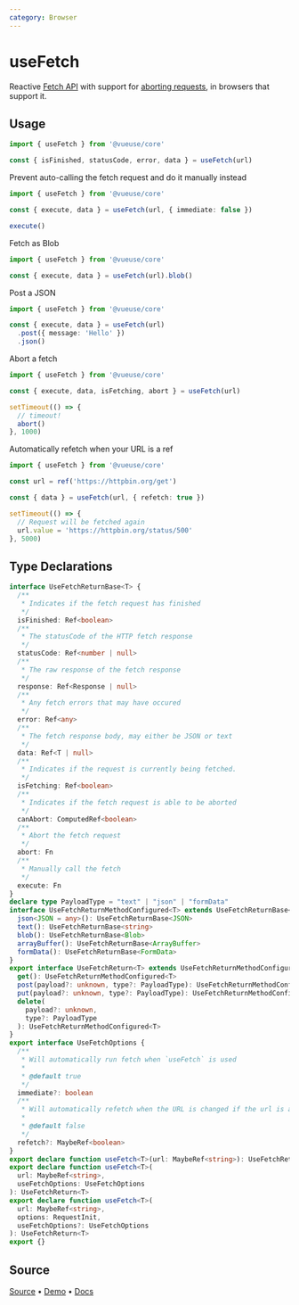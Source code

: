```yaml
---
category: Browser
---
```


# useFetch

Reactive [Fetch API](https://developer.mozilla.org/en-US/docs/Web/API/Fetch_API) with support for [aborting requests](https://developer.mozilla.org/en-US/docs/Web/API/AbortController/abort), in browsers that support it.

## Usage

```ts
import { useFetch } from '@vueuse/core'

const { isFinished, statusCode, error, data } = useFetch(url)
```

Prevent auto-calling the fetch request and do it manually instead

```ts
import { useFetch } from '@vueuse/core'

const { execute, data } = useFetch(url, { immediate: false })

execute()
```

Fetch as Blob

```ts
import { useFetch } from '@vueuse/core'

const { execute, data } = useFetch(url).blob()
```

Post a JSON

```ts
import { useFetch } from '@vueuse/core'

const { execute, data } = useFetch(url)
  .post({ message: 'Hello' })
  .json()
```

Abort a fetch

```ts
import { useFetch } from '@vueuse/core'

const { execute, data, isFetching, abort } = useFetch(url)

setTimeout(() => {
  // timeout!
  abort()
}, 1000)
```

Automatically refetch when your URL is a ref

```ts
import { useFetch } from '@vueuse/core'

const url = ref('https://httpbin.org/get')

const { data } = useFetch(url, { refetch: true })

setTimeout(() => {
  // Request will be fetched again
  url.value = 'https://httpbin.org/status/500'
}, 5000)
```


<!--FOOTER_STARTS-->
## Type Declarations

```typescript
interface UseFetchReturnBase<T> {
  /**
   * Indicates if the fetch request has finished
   */
  isFinished: Ref<boolean>
  /**
   * The statusCode of the HTTP fetch response
   */
  statusCode: Ref<number | null>
  /**
   * The raw response of the fetch response
   */
  response: Ref<Response | null>
  /**
   * Any fetch errors that may have occured
   */
  error: Ref<any>
  /**
   * The fetch response body, may either be JSON or text
   */
  data: Ref<T | null>
  /**
   * Indicates if the request is currently being fetched.
   */
  isFetching: Ref<boolean>
  /**
   * Indicates if the fetch request is able to be aborted
   */
  canAbort: ComputedRef<boolean>
  /**
   * Abort the fetch request
   */
  abort: Fn
  /**
   * Manually call the fetch
   */
  execute: Fn
}
declare type PayloadType = "text" | "json" | "formData"
interface UseFetchReturnMethodConfigured<T> extends UseFetchReturnBase<T> {
  json<JSON = any>(): UseFetchReturnBase<JSON>
  text(): UseFetchReturnBase<string>
  blob(): UseFetchReturnBase<Blob>
  arrayBuffer(): UseFetchReturnBase<ArrayBuffer>
  formData(): UseFetchReturnBase<FormData>
}
export interface UseFetchReturn<T> extends UseFetchReturnMethodConfigured<T> {
  get(): UseFetchReturnMethodConfigured<T>
  post(payload?: unknown, type?: PayloadType): UseFetchReturnMethodConfigured<T>
  put(payload?: unknown, type?: PayloadType): UseFetchReturnMethodConfigured<T>
  delete(
    payload?: unknown,
    type?: PayloadType
  ): UseFetchReturnMethodConfigured<T>
}
export interface UseFetchOptions {
  /**
   * Will automatically run fetch when `useFetch` is used
   *
   * @default true
   */
  immediate?: boolean
  /**
   * Will automatically refetch when the URL is changed if the url is a ref
   *
   * @default false
   */
  refetch?: MaybeRef<boolean>
}
export declare function useFetch<T>(url: MaybeRef<string>): UseFetchReturn<T>
export declare function useFetch<T>(
  url: MaybeRef<string>,
  useFetchOptions: UseFetchOptions
): UseFetchReturn<T>
export declare function useFetch<T>(
  url: MaybeRef<string>,
  options: RequestInit,
  useFetchOptions?: UseFetchOptions
): UseFetchReturn<T>
export {}
```

## Source

[Source](https://github.com/vueuse/vueuse/blob/main/packages/core/useFetch/index.ts) • [Demo](https://github.com/vueuse/vueuse/blob/main/packages/core/useFetch/demo.vue) • [Docs](https://github.com/vueuse/vueuse/blob/main/packages/core/useFetch/index.md)


<!--FOOTER_ENDS-->
